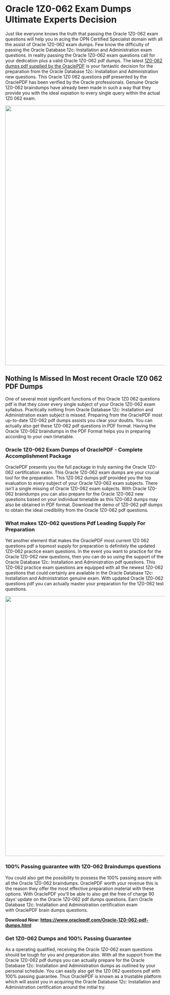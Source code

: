 <h1>Oracle 1Z0-062 Exam Dumps Ultimate Experts Decision</h1>
<p>Just like everyone knows the truth that passing the Oracle 1Z0-062 exam questions will help you in acing the&nbsp;OPN Certified Specialist&nbsp;domain with all the assist of Oracle 1Z0-062 exam dumps. Few know the difficulty of passing the Oracle Database 12c: Installation and Administration exam questions. In reality passing the Oracle 1Z0-062 exam questions call for your dedication plus a valid Oracle 1Z0-062 pdf dumps. The latest&nbsp;<a href="https://www.oraclepdf.com/Oracle-1Z0-062-pdf-dumps.html">1Z0-062 dumps pdf supplied by the OraclePDF</a>&nbsp;is your fantastic decision for the preparation from the Oracle Database 12c: Installation and Administration new questions. This Oracle 1Z0 062 questions pdf presented by the OraclePDF has been verified by the Oracle professionals. Genuine Oracle 1Z0-062 braindumps have already been made in such a way that they provide you with the ideal expiation to every single query within the actual 1Z0 062 exam.</p>
<p><a href="https://www.oraclepdf.com/Oracle-1Z0-062-pdf-dumps.html"><img src="https://i.ibb.co/mJY6Knz/1.png" width="820" /></a></p>
<h2>Nothing Is Missed In Most recent Oracle 1Z0 062 PDF Dumps</h2>
<p>One of several most significant functions of this Oracle 1Z0 062 questions pdf is that they cover every single subject of your Oracle 1Z0-062 exam syllabus. Practically nothing from Oracle Database 12c: Installation and Administration exam subject is missed. Preparing from the OraclePDF most up-to-date 1Z0-062 pdf dumps assists you clear your doubts. You can actually also get these 1Z0-062 pdf questions in PDF format. Having the Oracle 1Z0-062 braindumps in the PDF Format helps you in preparing according to your own timetable.</p>
<h3>Oracle 1Z0-062 Exam Dumps of OraclePDF - Complete Accomplishment Package</h3>
<p>OraclePDF presents you the full package in truly earning the Oracle 1Z0-062 certification exam. This Oracle 1Z0-062 exam dumps are your crucial tool for the preparation. This 1Z0 062 dumps pdf provided you the top evaluation to every subject of your Oracle 1Z0-062 exam subjects. There isn&rsquo;t a single missing of Oracle 1Z0-062 exam subjects. With Oracle 1Z0-062 braindumps you can also prepare for the Oracle 1Z0-062 new questions based on your individual timetable as this 1Z0-062 dumps may also be obtained in PDF format. Download the demo of 1Z0-062 pdf dumps to obtain the ideal credibility from the Oracle 1Z0-062 pdf questions.</p>
<h3>What makes 1Z0-062 questions Pdf Leading Supply For Preparation</h3>
<p>Yet another element that makes the OraclePDF most current 1Z0 062 questions pdf a topmost supply for preparation is definitely the updated 1Z0-062 practice exam questions. In the event you want to practice for the Oracle 1Z0-062 new questions, then you can do so using the support of the Oracle Database 12c: Installation and Administration pdf questions. This 1Z0-062 practice exam questions are equipped with all the newest 1Z0-062 questions that could certainly are available in the Oracle Database 12c: Installation and Administration genuine exam. With updated Oracle 1Z0-062 questions pdf you can actually master your preparation for the 1Z0-062 test questions.</p>
<p><img src="https://i.ibb.co/TWQ7T6D/2.png" width="820" /></p>
<h3>100% Passing guarantee with 1Z0-062 Braindumps questions</h3>
<p>You could also get the possibility to possess the 100% passing assure with all the Oracle 1Z0-062 braindumps. OraclePDF worth your revenue this is the reason they offer the most effective preparation material with these options. With OraclePDF you'll be able to also get the free of charge 90 days&rsquo; update on the Oracle 1Z0-062 pdf dumps questions. Earn Oracle Database 12c: Installation and Administration certification exam with&nbsp;OraclePDF&nbsp;brain dumps questions.</p>
<p><strong>Download Now: <a href="https://www.oraclepdf.com/Oracle-1Z0-062-pdf-dumps.html">https://www.oraclepdf.com/Oracle-1Z0-062-pdf-dumps.html</a></strong></p>
<h3>Get 1Z0-062&nbsp;Dumps&nbsp;and 100% Passing Guarantee</h3>
<p>As a operating qualified, receiving the Oracle 1Z0-062 exam questions should be tough for you and preparation also. With all the support from the Oracle 1Z0-062 pdf dumps you can actually prepare for the Oracle Database 12c: Installation and Administration dumps as outlined by your personal schedule. You can easily also get the 1Z0 062 questions pdf with 100% passing guarantee. Thus OraclePDF is known as a trustable platform which will assist you in acquiring the Oracle Database 12c: Installation and Administration certification around the initial try.</p>
